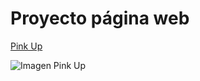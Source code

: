 # Proyecto página web
[Pink Up](https://pinkup.mx/)

![Imagen Pink Up](![image](https://github.com/ChelssyZazuetaDiaz/ChelssyZazuetaDiaz.github.io/assets/159403913/f96271e1-c0a8-47b4-8f3f-35e65709637e)
)

